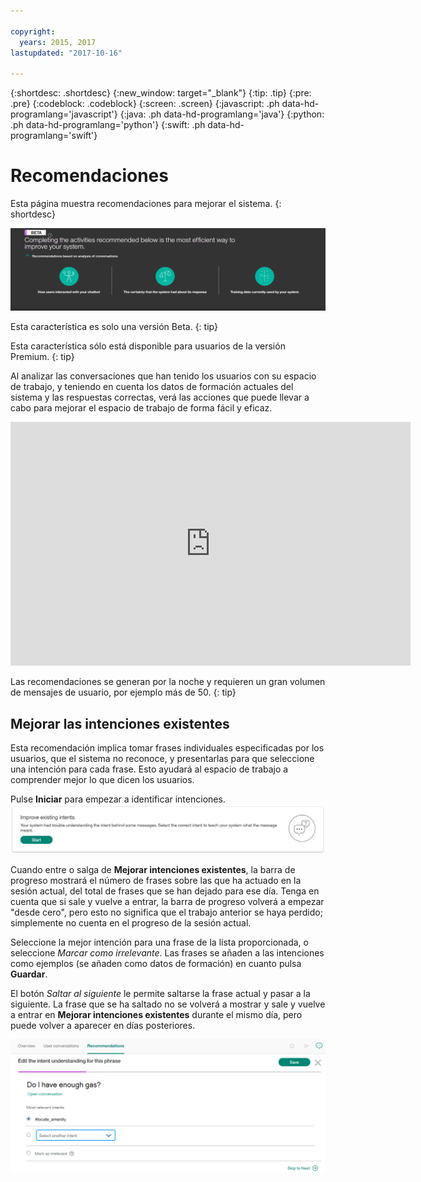 ```yaml
---

copyright:
  years: 2015, 2017
lastupdated: "2017-10-16"

---
```


{:shortdesc: .shortdesc}
{:new_window: target="_blank"}
{:tip: .tip}
{:pre: .pre}
{:codeblock: .codeblock}
{:screen: .screen}
{:javascript: .ph data-hd-programlang='javascript'}
{:java: .ph data-hd-programlang='java'}
{:python: .ph data-hd-programlang='python'}
{:swift: .ph data-hd-programlang='swift'}

# Recomendaciones
Esta página muestra recomendaciones para mejorar el sistema.
{: shortdesc}

![Separador Recomendaciones](images/RecommendTop.png)

Esta característica es solo una versión Beta.
{: tip}

Esta característica sólo está disponible para usuarios de la versión Premium.
{: tip}

Al analizar las conversaciones que han tenido los usuarios con su espacio de trabajo, y teniendo en cuenta los datos de formación actuales del sistema y las respuestas correctas, verá las acciones que puede llevar a cabo para mejorar el espacio de trabajo de forma fácil y eficaz.

<iframe class="embed-responsive-item" id="youtubeplayer" type="text/html" width="640" height="390" src="https://www.youtube.com/embed/scMu66AvZtY" frameborder="0" webkitallowfullscreen mozallowfullscreen allowfullscreen> </iframe>

Las recomendaciones se generan por la noche y requieren un gran volumen de mensajes de usuario, por ejemplo más de 50.
{: tip}

## Mejorar las intenciones existentes
Esta recomendación implica tomar frases individuales especificadas por los usuarios, que el sistema no reconoce, y presentarlas para que seleccione una intención para cada frase. Esto ayudará al espacio de trabajo a comprender mejor lo que dicen los usuarios.

Pulse **Iniciar** para empezar a identificar intenciones. ![Página Mejorar intenciones existentes](images/rec_improve_intent.png)

Cuando entre o salga de **Mejorar intenciones existentes**, la barra de progreso mostrará el número de frases sobre las que ha actuado en la sesión actual, del total de frases que se han dejado para ese día. Tenga en cuenta que si sale y vuelve a entrar, la barra de progreso volverá a empezar "desde cero", pero esto no significa que el trabajo anterior se haya perdido; simplemente no cuenta en el progreso de la sesión actual.

Seleccione la mejor intención para una frase de la lista proporcionada, o seleccione *Marcar como irrelevante*. Las frases se añaden a las intenciones como ejemplos (se añaden como datos de formación) en cuanto pulsa **Guardar**.

El botón *Saltar al siguiente* le permite saltarse la frase actual y pasar a la siguiente. La frase que se ha saltado no se volverá a mostrar y sale y vuelve a entrar en **Mejorar intenciones existentes** durante el mismo día, pero puede volver a aparecer en días posteriores.

![Página de edición de Mejorar intenciones existentes](images/rec_improve_intent2.png)
